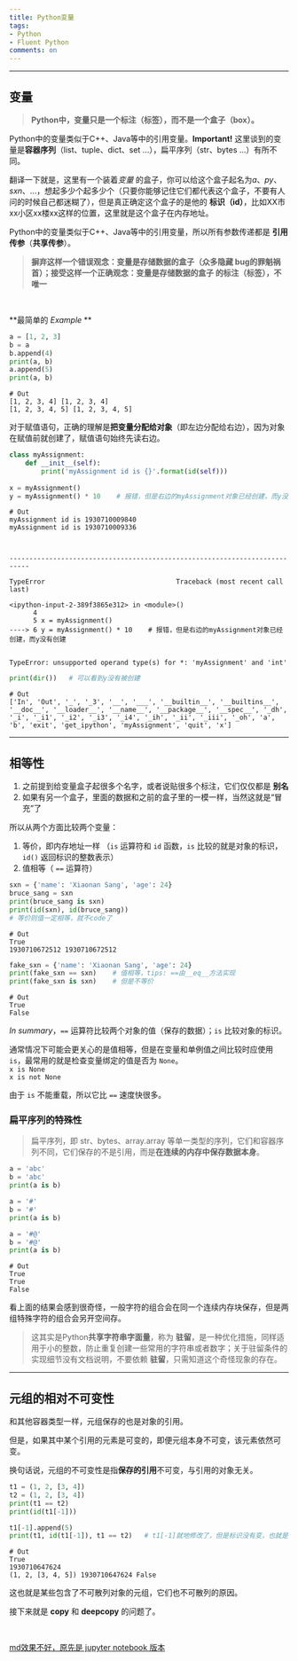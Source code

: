 ```yaml
---
title: Python变量
tags: 
- Python
- Fluent Python
comments: on
---
```


----

## **变量**

> **Python中，变量只是一个标注（标签），而不是一个盒子（box）。**    

Python中的变量类似于C++、Java等中的引用变量。**Important!** 这里谈到的变量是**容器序列**（list、tuple、dict、set ...），扁平序列（str、bytes ...）有所不同。

翻译一下就是，这里有一个装着*变量* 的盒子，你可以给这个盒子起名为*a*、*py*、*sxn*、...，想起多少个起多少个（只要你能够记住它们都代表这个盒子，不要有人问的时候自己都迷糊了），但是真正确定这个盒子的是他的 **标识（id）**，比如XX市xx小区xx楼xx这样的位置，这里就是这个盒子在内存地址。

Python中的变量类似于C++、Java等中的引用变量，所以所有参数传递都是 **引用传参**（**共享传参**）。

> **摒弃这样一个错误观念：变量是存储数据的盒子（众多隐藏 bug的罪魁祸首）；接受这样一个正确观念：变量是存储数据的盒子 的标注（标签），不唯一**

<br>


**最简单的 *Example* **


```python
a = [1, 2, 3]
b = a
b.append(4)
print(a, b)
a.append(5)
print(a, b)
```
	# Out
    [1, 2, 3, 4] [1, 2, 3, 4]
    [1, 2, 3, 4, 5] [1, 2, 3, 4, 5]
    

对于赋值语句，正确的理解是**把变量分配给对象**（即左边分配给右边），因为对象在赋值前就创建了，赋值语句始终先读右边。


```python
class myAssignment:
    def __init__(self):
        print('myAssignment id is {}'.format(id(self)))
        
x = myAssignment()
y = myAssignment() * 10    # 报错，但是右边的myAssignment对象已经创建，而y没有创建
```
	# Out
    myAssignment id is 1930710009840
    myAssignment id is 1930710009336
    


    ---------------------------------------------------------------------------

    TypeError                                 Traceback (most recent call last)

    <ipython-input-2-389f3865e312> in <module>()
          4 
          5 x = myAssignment()
    ----> 6 y = myAssignment() * 10    # 报错，但是右边的myAssignment对象已经创建，而y没有创建
    

    TypeError: unsupported operand type(s) for *: 'myAssignment' and 'int'



```python
print(dir())   # 可以看到y没有被创建
```
	# Out
    ['In', 'Out', '_', '_3', '__', '___', '__builtin__', '__builtins__', '__doc__', '__loader__', '__name__', '__package__', '__spec__', '_dh', '_i', '_i1', '_i2', '_i3', '_i4', '_ih', '_ii', '_iii', '_oh', 'a', 'b', 'exit', 'get_ipython', 'myAssignment', 'quit', 'x']
    
---
## **相等性**

1. 之前提到给变量盒子起很多个名字，或者说贴很多个标注，它们仅仅都是 **别名**
2. 如果有另一个盒子，里面的数据和之前的盒子里的一模一样，当然这就是“冒充”了

所以从两个方面比较两个变量：
1. 等价，即内存地址一样 （`is` 运算符和 `id` 函数，`is` 比较的就是对象的标识，`id()` 返回标识的整数表示）
2. 值相等（ ``==`` 运算符）


```python
sxn = {'name': 'Xiaonan Sang', 'age': 24}
bruce_sang = sxn
print(bruce_sang is sxn)
print(id(sxn), id(bruce_sang))
# 等价则值一定相等，就不code了
```
	# Out
    True
    1930710672512 1930710672512
    


```python
fake_sxn = {'name': 'Xiaonan Sang', 'age': 24}
print(fake_sxn == sxn)    # 值相等，tips: ==由__eq__方法实现
print(fake_sxn is sxn)    # 但是不等价
```
	# Out
    True
    False
    

*In summary*，`==` 运算符比较两个对象的值（保存的数据）；`is` 比较对象的标识。   

通常情况下可能会更关心的是值相等，但是在变量和单例值之间比较时应使用`is`，最常用的就是检查变量绑定的值是否为 `None`。   
`x is None`    
`x is not None`    

由于 `is` 不能重载，所以它比 `==` 速度快很多。

### 扁平序列的特殊性

> 扁平序列，即 str、bytes、array.array 等单一类型的序列，它们和容器序列不同，它们保存的不是引用，而是**在连续的内存中保存数据本身**。


```python
a = 'abc'
b = 'abc'
print(a is b)

a = '#'
b = '#'
print(a is b)

a = '#@'
b = '#@'
print(a is b)
```
	# Out
    True
    True
    False
    

看上面的结果会感到很奇怪，一般字符的组合会在同一个连续内存块保存，但是两组特殊字符的组合会另开空间存。   

> 这其实是Python**共享字符串字面量**，称为 **驻留**，是一种优化措施，同样适用于小的整数，防止重复创建一些常用的字符串或者数字；关于驻留条件的实现细节没有文档说明，不要依赖 **驻留**，只需知道这个奇怪现象的存在。

---

## **元组的相对不可变性**

和其他容器类型一样，元组保存的也是对象的引用。   

但是，如果其中某个引用的元素是可变的，即便元组本身不可变，该元素依然可变。   

换句话说，元组的不可变性是指**保存的引用**不可变，与引用的对象无关。


```python
t1 = (1, 2, [3, 4])
t2 = (1, 2, [3, 4])
print(t1 == t2)
print(id(t1[-1]))

t1[-1].append(5)
print(t1, id(t1[-1]), t1 == t2)   # t1[-1]就地修改了，但是标识没有变，也就是说 t1 没有变
```
	# Out
    True
    1930710647624
    (1, 2, [3, 4, 5]) 1930710647624 False
    

这也就是某些包含了不可散列对象的元组，它们也不可散列的原因。

接下来就是 **copy** 和 **deepcopy** 的问题了。

<br>

[md效果不好，原先是 jupyter notebook 版本](https://nbviewer.jupyter.org/github/sxnhys/mypython/blob/master/FluentPython/8_ObjectReferences_Mutability_Recycling/1_variables_identity_equality_aliases.ipynb)